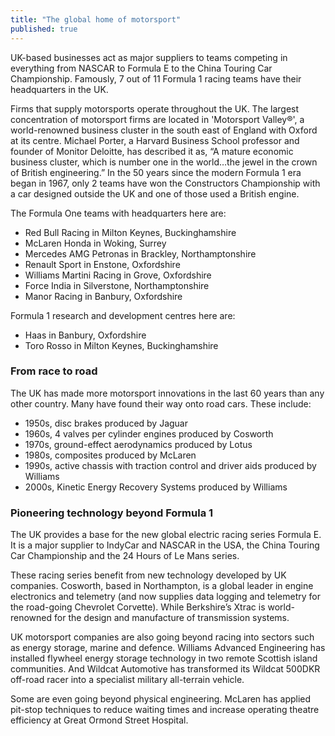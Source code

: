 ```yaml
---
title: "The global home of motorsport"
published: true
---
```


UK-based businesses act as major suppliers to teams competing in everything from NASCAR to Formula E to the China Touring Car Championship. Famously, 7 out of 11 Formula 1 racing teams have their headquarters in the UK.

Firms that supply motorsports operate throughout the UK. The largest concentration of motorsport firms are located in 'Motorsport Valley®', a world-renowned business cluster in the south east of England with Oxford at its centre. Michael Porter, a Harvard Business School professor and founder of Monitor Deloitte, has described it as, “A mature economic business cluster, which is number one in the world…the jewel in the crown of British engineering.” 
In the 50 years since the modern Formula 1 era began in 1967, only 2 teams have won the Constructors Championship with a car designed outside the UK and one of those used a British engine. 

The Formula One teams with headquarters here are: 

- Red Bull Racing in Milton Keynes, Buckinghamshire
- McLaren Honda in Woking, Surrey
- Mercedes AMG Petronas in Brackley, Northamptonshire
- Renault Sport in Enstone, Oxfordshire
- Williams Martini Racing in Grove, Oxfordshire
- Force India in Silverstone, Northamptonshire
- Manor Racing in Banbury, Oxfordshire

Formula 1 research and development centres here are:

- Haas in Banbury, Oxfordshire
- Toro Rosso in Milton Keynes, Buckinghamshire

### From race to road

The UK has made more motorsport innovations in the last 60 years than any other country. Many have found their way onto road cars. These include:

- 1950s, disc brakes produced by Jaguar
- 1960s, 4 valves per cylinder engines produced by Cosworth
- 1970s, ground-effect aerodynamics produced by Lotus
- 1980s, composites produced by McLaren
- 1990s, active chassis with traction control and driver aids produced by Williams
- 2000s, Kinetic Energy Recovery Systems produced by Williams

### Pioneering technology beyond Formula 1

The UK provides a base for the new global electric racing series Formula E. It is a major supplier to IndyCar and NASCAR in the USA, the China Touring Car Championship and the 24 Hours of Le Mans series. 

These racing series benefit from new technology developed by UK companies. Cosworth, based in Northampton, is a global leader in engine electronics and telemetry (and now supplies data logging and telemetry for the road-going Chevrolet Corvette). While Berkshire’s Xtrac is world-renowned for the design and manufacture of transmission systems. 

UK motorsport companies are also going beyond racing into sectors such as energy storage, marine and defence. Williams Advanced Engineering has installed flywheel energy storage technology in two remote Scottish island communities. And Wildcat Automotive has transformed its Wildcat 500DKR off-road racer into a specialist military all-terrain vehicle.

Some are even going beyond physical engineering. McLaren has applied pit-stop techniques to reduce waiting times and increase operating theatre efficiency at Great Ormond Street Hospital.
